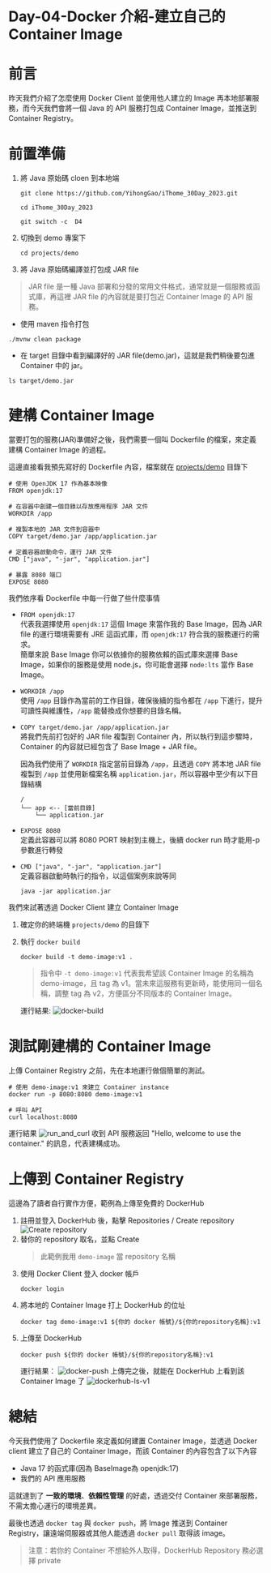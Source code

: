 # Day-04-Docker 介紹-建立自己的 Container Image

# 前言
昨天我們介紹了怎麼使用 Docker Client 並使用他人建立的 Image 再本地部署服務，而今天我們會將一個 Java 的 API 服務打包成 Container Image，並推送到 Container Registry。

# 前置準備
1. 將 Java 原始碼 cloen 到本地端
    ```
    git clone https://github.com/YihongGao/iThome_30Day_2023.git

    cd iThome_30Day_2023

    git switch -c  D4
    ```

2. 切換到 demo 專案下
    ```
    cd projects/demo
    ```
3. 將 Java 原始碼編譯並打包成 JAR file
> JAR file 是一種 Java 部署和分發的常用文件格式，通常就是一個服務或函式庫，再這裡 JAR file 的內容就是要打包近 Container Image 的 API 服務。    

 - 使用 maven 指令打包
 ```
 ./mvnw clean package
 ```
 - 在 target 目錄中看到編譯好的 JAR file(demo.jar)，這就是我們稍後要包進 Container 中的 jar。
 ```
 ls target/demo.jar
 ```
   
# 建構 Container Image
當要打包的服務(JAR)準備好之後，我們需要一個叫 Dockerfile 的檔案，來定義建構 Container Image 的過程。

這邊直接看我預先寫好的 Dockerfile 內容，檔案就在 [projects/demo](https://github.com/YihongGao/iThome_30Day_2023/blob/D4/projects/demo/Dockerfile) 目錄下

```
# 使用 OpenJDK 17 作為基本映像
FROM openjdk:17

# 在容器中創建一個目錄以存放應用程序 JAR 文件
WORKDIR /app

# 複製本地的 JAR 文件到容器中
COPY target/demo.jar /app/application.jar

# 定義容器啟動命令，運行 JAR 文件
CMD ["java", "-jar", "application.jar"]

# 暴露 8080 端口
EXPOSE 8080
```

我們依序看 Dockerfile 中每一行做了些什麼事情
- `FROM openjdk:17`    
    代表我選擇使用 `openjdk:17` 這個 Image 來當作我的 Base Image，因為 JAR file 的運行環境需要有 JRE 這函式庫，而 `openjdk:17` 符合我的服務運行的需求。    
    簡單來說 Base Image 你可以依據你的服務依賴的函式庫來選擇 Base Image，如果你的服務是使用 node.js，你可能會選擇 `node:lts` 當作 Base Image。
- `WORKDIR /app`    
    使用 `/app` 目錄作為當前的工作目錄，確保後續的指令都在 `/app` 下進行，提升可讀性與維護性，`/app` 能替換成你想要的目錄名稱。
- `COPY target/demo.jar /app/application.jar`    
    將我們先前打包好的 JAR file 複製到 Container 內，所以執行到這步驟時，Container 的內容就已經包含了 Base Image + JAR file。

    因為我們使用了 `WORKDIR` 指定當前目錄為 `/app`，且透過 `COPY` 將本地 JAR file 複製到 `/app` 並使用新檔案名稱 `application.jar`，所以容器中至少有以下目錄結構
    ```
    /
    └── app <-- [當前目錄] 
        └── application.jar
    ```
- `EXPOSE 8080`    
    定義此容器可以將 8080 PORT 映射到主機上，後續 docker run 時才能用-p 參數進行轉發
- `CMD ["java", "-jar", "application.jar"]`   
    定義容器啟動時執行的指令，以這個案例來說等同
    ```
    java -jar application.jar
    ```

我們來試著透過 Docker Client 建立 Container Image
1. 確定你的終端機 `projects/demo` 的目錄下
2. 執行 `docker build`
    ```
    docker build -t demo-image:v1 .
    ```
    > 指令中 `-t demo-image:v1` 代表我希望該 Container Image 的名稱為 demo-image，且 tag 為 v1。當未來這服務有更新時，能使用同一個名稱，調整 tag 為 v2，方便區分不同版本的 Container Image。

    運行結果:
    ![docker-build](https://cdn.staticaly.com/gh/YihongGao/picx-images-hosting@master/20230903/截圖-2023-09-03-上午3.02.51.32r4azzzea20.webp)

# 測試剛建構的 Container Image
上傳 Container Registry 之前，先在本地運行做個簡單的測試。
```
# 使用 demo-image:v1 來建立 Container instance
docker run -p 8080:8080 demo-image:v1

# 呼叫 API
curl localhost:8080
```
運行結果
![run_and_curl](https://cdn.staticaly.com/gh/YihongGao/picx-images-hosting@master/20230903/截圖-2023-09-03-上午3.14.04.52mk1hg58wc0.webp)
收到 API 服務返回 "Hello, welcome to use the container." 的訊息，代表建構成功。

# 上傳到 Container Registry
這邊為了讀者自行實作方便，範例為上傳至免費的 DockerHub

1. 註冊並登入 DockerHub 後，點擊 Repositories / Create repository
   ![Create repository](https://cdn.staticaly.com/gh/YihongGao/picx-images-hosting@master/20230903/截圖-2023-09-03-上午3.21.05.5h8n51bk9w8.webp)
2. 替你的 repository 取名，並點 Create
   > 此範例我用 `demo-image` 當 repository 名稱
3. 使用 Docker Client 登入 docker 帳戶
    ```
    docker login
    ```
4. 將本地的 Container Image 打上 DockerHub 的位址
    ```
    docker tag demo-image:v1 ${你的 docker 帳號}/${你的repository名稱}:v1
    ```
5. 上傳至 DockerHub
    ```
    docker push ${你的 docker 帳號}/${你的repository名稱}:v1
    ```
    運行結果：
    ![docker-push](https://cdn.staticaly.com/gh/YihongGao/picx-images-hosting@master/20230903/截圖-2023-09-03-上午3.37.27.4qb68l128960.webp)
    上傳完之後，就能在 DockerHub 上看到該 Container Image 了
    ![dockerhub-ls-v1](https://cdn.staticaly.com/gh/YihongGao/picx-images-hosting@master/20230903/截圖-2023-09-03-上午3.37.06.20dv71nmvzc0.webp)


# 總結
今天我們使用了 Dockerfile 來定義如何建置 Container Image，並透過 Docker client 建立了自己的 Container Image，而該 Container 的內容包含了以下內容
- Java 17 的函式庫(因為 BaseImage為 openjdk:17)
- 我們的 API 應用服務

這就達到了 **一致的環境**、**依賴性管理** 的好處，透過交付 Container 來部署服務，不需太擔心運行的環境差異。

最後也透過 `docker tag` 與 `docker push`，將 Image 推送到 Container Registry，讓遠端伺服器或其他人能透過 `docker pull` 取得該 image。
> 注意：若你的 Container 不想給外人取得，DockerHub Repository 務必選擇 private
